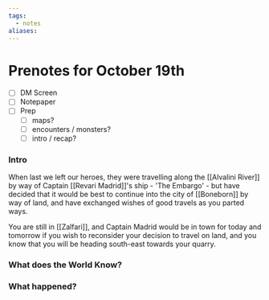 ```yaml
---
tags:
  - notes
aliases:
---
```


# Prenotes for October 19th
- [ ] DM Screen
- [ ] Notepaper
- [ ] Prep
	- [ ] maps?
	- [ ] encounters / monsters?
	- [ ] intro / recap?

### Intro

When last we left our heroes, they were travelling along the [[Alvalini River]] by way of Captain [[Revari Madrid]]'s ship - 'The Embargo' - but have decided that it would be best to continue into the city of [[Boneborn]] by way of land, and have exchanged wishes of good travels as you parted ways.

You are still in [[Zalfari]], and Captain Madrid would be in town for today and tomorrow if you wish to reconsider your decision to travel on land, and you know that you will be heading south-east towards your quarry.

### What does the World Know?


### What happened?